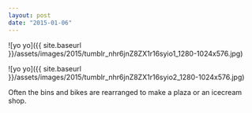 ```yaml
---
layout: post
date: "2015-01-06"
---
```


![yo yo]({{ site.baseurl }}/assets/images/2015/tumblr_nhr6jnZ8ZX1r16syio1_1280-1024x576.jpg)

![yo yo]({{ site.baseurl }}/assets/images/2015/tumblr_nhr6jnZ8ZX1r16syio2_1280-1024x576.jpg)

Often the bins and bikes are rearranged to make a plaza or an icecream shop.
